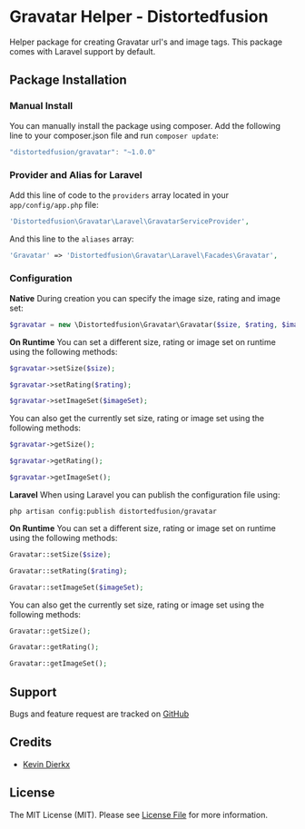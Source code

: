 # Gravatar Helper - Distortedfusion

Helper package for creating Gravatar url's and image tags. This package comes with Laravel support by default.

## Package Installation

### Manual Install

You can manually install the package using composer. Add the following line to your composer.json file and run ```composer update```:
```javascript
"distortedfusion/gravatar": "~1.0.0"
```

### Provider and Alias for Laravel

Add this line of code to the ```providers``` array located in your ```app/config/app.php``` file:
```php
'Distortedfusion\Gravatar\Laravel\GravatarServiceProvider',
```

And this line to the ```aliases``` array:
```php
'Gravatar' => 'Distortedfusion\Gravatar\Laravel\Facades\Gravatar',
```

### Configuration

**Native**
During creation you can specify the image size, rating and image set:
```php
$gravatar = new \Distortedfusion\Gravatar\Gravatar($size, $rating, $imageSet);
```

**On Runtime**
You can set a different size, rating or image set on runtime using the following methods:
```php
$gravatar->setSize($size);

$gravatar->setRating($rating);

$gravatar->setImageSet($imageSet);
```

You can also get the currently set size, rating or image set using the following methods:
```php
$gravatar->getSize();

$gravatar->getRating();

$gravatar->getImageSet();
```

**Laravel**
When using Laravel you can publish the configuration file using:
```
php artisan config:publish distortedfusion/gravatar
```

**On Runtime**
You can set a different size, rating or image set on runtime using the following methods:
```php
Gravatar::setSize($size);

Gravatar::setRating($rating);

Gravatar::setImageSet($imageSet);
```

You can also get the currently set size, rating or image set using the following methods:
```php
Gravatar::getSize();

Gravatar::getRating();

Gravatar::getImageSet();
```

## Support

Bugs and feature request are tracked on [GitHub](https://github.com/distortedfusion/gravatar/issues)

## Credits

- [Kevin Dierkx](https://github.com/kevindierkx)

## License

The MIT License (MIT). Please see [License File](https://github.com/distortedfusion/gravatar/blob/master/LICENSE) for more information.
